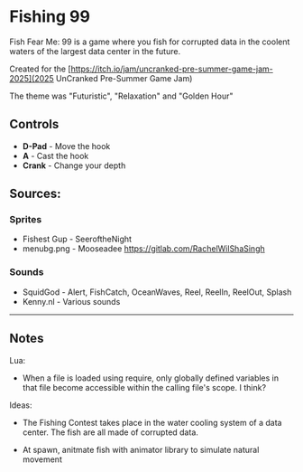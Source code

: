 # Fishing 99
Fish Fear Me: 99 is a game where you fish for corrupted data in the coolent waters of the largest data center in the future. 

Created for the [https://itch.io/jam/uncranked-pre-summer-game-jam-2025](2025 UnCranked Pre-Summer Game Jam)

The theme was "Futuristic", "Relaxation" and "Golden Hour"

## Controls
- **D-Pad** - Move the hook
- **A** - Cast the hook
- **Crank** - Change your depth

## Sources:
### Sprites
- Fishest Gup - SeeroftheNight
- menubg.png - Mooseadee https://gitlab.com/RachelWilShaSingh 
### Sounds
- SquidGod - Alert, FishCatch, OceanWaves, Reel, ReelIn, ReelOut, Splash
- Kenny.nl - Various sounds

---

## Notes

Lua:
- When a file is loaded using require, only globally defined variables in that file become accessible within the calling file's scope. I think?

Ideas:
- The Fishing Contest takes place in the water cooling system of a data center. The fish are all made of corrupted data.

- At spawn, anitmate fish with animator library to simulate natural movement


